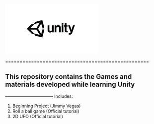 # 
<img src="https://github.com/Kechushou/Unity/blob/master/images/unity.jpg" width="300">

==================================================
## This repository contains the Games and materials developed while learning Unity
———————————
Includes:
1. Beginning Project (Jimmy Vegas)
2. Roll a ball game (Official tutorial)
3. 2D UFO (Official tutorial)
